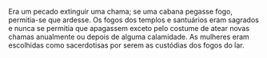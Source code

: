 ﻿Era um pecado extinguir uma chama; se uma cabana pegasse fogo, permitia-se que ardesse. Os fogos dos templos e santuários eram sagrados e nunca se permitia que apagassem exceto pelo costume de atear novas chamas anualmente ou depois de alguma calamidade. As mulheres eram escolhidas como sacerdotisas por serem as custódias dos fogos do lar.